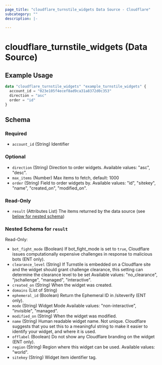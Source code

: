 ```yaml
---
page_title: "cloudflare_turnstile_widgets Data Source - Cloudflare"
subcategory: ""
description: |-
  
---
```


# cloudflare_turnstile_widgets (Data Source)



## Example Usage

```terraform
data "cloudflare_turnstile_widgets" "example_turnstile_widgets" {
  account_id = "023e105f4ecef8ad9ca31a8372d0c353"
  direction = "asc"
  order = "id"
}
```

<!-- schema generated by tfplugindocs -->
## Schema

### Required

- `account_id` (String) Identifier

### Optional

- `direction` (String) Direction to order widgets.
Available values: "asc", "desc".
- `max_items` (Number) Max items to fetch, default: 1000
- `order` (String) Field to order widgets by.
Available values: "id", "sitekey", "name", "created_on", "modified_on".

### Read-Only

- `result` (Attributes List) The items returned by the data source (see [below for nested schema](#nestedatt--result))

<a id="nestedatt--result"></a>
### Nested Schema for `result`

Read-Only:

- `bot_fight_mode` (Boolean) If bot_fight_mode is set to `true`, Cloudflare issues computationally
expensive challenges in response to malicious bots (ENT only).
- `clearance_level` (String) If Turnstile is embedded on a Cloudflare site and the widget should grant challenge clearance,
this setting can determine the clearance level to be set
Available values: "no_clearance", "jschallenge", "managed", "interactive".
- `created_on` (String) When the widget was created.
- `domains` (List of String)
- `ephemeral_id` (Boolean) Return the Ephemeral ID in /siteverify (ENT only).
- `mode` (String) Widget Mode
Available values: "non-interactive", "invisible", "managed".
- `modified_on` (String) When the widget was modified.
- `name` (String) Human readable widget name. Not unique. Cloudflare suggests that you
set this to a meaningful string to make it easier to identify your
widget, and where it is used.
- `offlabel` (Boolean) Do not show any Cloudflare branding on the widget (ENT only).
- `region` (String) Region where this widget can be used.
Available values: "world".
- `sitekey` (String) Widget item identifier tag.


